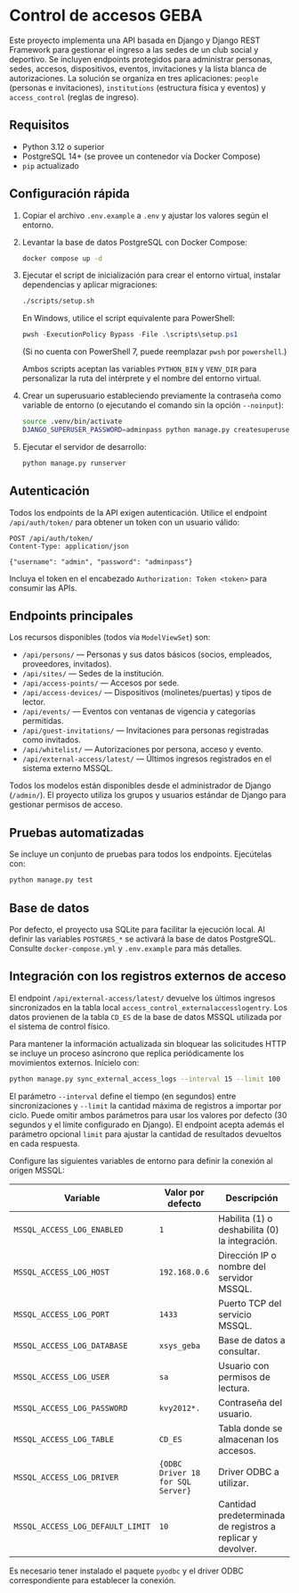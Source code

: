 # Control de accesos GEBA

Este proyecto implementa una API basada en Django y Django REST Framework para gestionar el ingreso a las sedes de un club social y deportivo. Se incluyen endpoints protegidos para administrar personas, sedes, accesos, dispositivos, eventos, invitaciones y la lista blanca de autorizaciones. La solución se organiza en tres aplicaciones: `people` (personas e invitaciones), `institutions` (estructura física y eventos) y `access_control` (reglas de ingreso).

## Requisitos

- Python 3.12 o superior
- PostgreSQL 14+ (se provee un contenedor vía Docker Compose)
- `pip` actualizado

## Configuración rápida

1. Copiar el archivo `.env.example` a `.env` y ajustar los valores según el entorno.
2. Levantar la base de datos PostgreSQL con Docker Compose:

   ```bash
   docker compose up -d
   ```

3. Ejecutar el script de inicialización para crear el entorno virtual, instalar dependencias y aplicar migraciones:

   ```bash
   ./scripts/setup.sh
   ```

   En Windows, utilice el script equivalente para PowerShell:

   ```powershell
   pwsh -ExecutionPolicy Bypass -File .\scripts\setup.ps1
   ```

   (Si no cuenta con PowerShell 7, puede reemplazar `pwsh` por `powershell`.)

   Ambos scripts aceptan las variables `PYTHON_BIN` y `VENV_DIR` para personalizar la ruta del intérprete y el nombre del entorno virtual.

4. Crear un superusuario estableciendo previamente la contraseña como variable de entorno (o ejecutando el comando sin la opción `--noinput`):

   ```bash
   source .venv/bin/activate
   DJANGO_SUPERUSER_PASSWORD=adminpass python manage.py createsuperuser --username admin --email admin@example.com --noinput
   ```

5. Ejecutar el servidor de desarrollo:

   ```bash
   python manage.py runserver
   ```

## Autenticación

Todos los endpoints de la API exigen autenticación. Utilice el endpoint `/api/auth/token/` para obtener un token con un usuario válido:

```http
POST /api/auth/token/
Content-Type: application/json

{"username": "admin", "password": "adminpass"}
```

Incluya el token en el encabezado `Authorization: Token <token>` para consumir las APIs.

## Endpoints principales

Los recursos disponibles (todos vía `ModelViewSet`) son:

- `/api/persons/` — Personas y sus datos básicos (socios, empleados, proveedores, invitados).
- `/api/sites/` — Sedes de la institución.
- `/api/access-points/` — Accesos por sede.
- `/api/access-devices/` — Dispositivos (molinetes/puertas) y tipos de lector.
- `/api/events/` — Eventos con ventanas de vigencia y categorías permitidas.
- `/api/guest-invitations/` — Invitaciones para personas registradas como invitados.
- `/api/whitelist/` — Autorizaciones por persona, acceso y evento.
- `/api/external-access/latest/` — Últimos ingresos registrados en el sistema externo MSSQL.

Todos los modelos están disponibles desde el administrador de Django (`/admin/`). El proyecto utiliza los grupos y usuarios estándar de Django para gestionar permisos de acceso.

## Pruebas automatizadas

Se incluye un conjunto de pruebas para todos los endpoints. Ejecútelas con:

```bash
python manage.py test
```

## Base de datos

Por defecto, el proyecto usa SQLite para facilitar la ejecución local. Al definir las variables `POSTGRES_*` se activará la base de datos PostgreSQL. Consulte `docker-compose.yml` y `.env.example` para más detalles.

## Integración con los registros externos de acceso

El endpoint `/api/external-access/latest/` devuelve los últimos ingresos sincronizados en la tabla local `access_control_externalaccesslogentry`. Los datos provienen de la tabla `CD_ES` de la base de datos MSSQL utilizada por el sistema de control físico.

Para mantener la información actualizada sin bloquear las solicitudes HTTP se incluye un proceso asíncrono que replica periódicamente los movimientos externos. Inícielo con:

```bash
python manage.py sync_external_access_logs --interval 15 --limit 100
```

El parámetro `--interval` define el tiempo (en segundos) entre sincronizaciones y `--limit` la cantidad máxima de registros a importar por ciclo. Puede omitir ambos parámetros para usar los valores por defecto (30 segundos y el límite configurado en Django). El endpoint acepta además el parámetro opcional `limit` para ajustar la cantidad de resultados devueltos en cada respuesta.

Configure las siguientes variables de entorno para definir la conexión al origen MSSQL:

| Variable | Valor por defecto | Descripción |
| --- | --- | --- |
| `MSSQL_ACCESS_LOG_ENABLED` | `1` | Habilita (1) o deshabilita (0) la integración. |
| `MSSQL_ACCESS_LOG_HOST` | `192.168.0.6` | Dirección IP o nombre del servidor MSSQL. |
| `MSSQL_ACCESS_LOG_PORT` | `1433` | Puerto TCP del servicio MSSQL. |
| `MSSQL_ACCESS_LOG_DATABASE` | `xsys_geba` | Base de datos a consultar. |
| `MSSQL_ACCESS_LOG_USER` | `sa` | Usuario con permisos de lectura. |
| `MSSQL_ACCESS_LOG_PASSWORD` | `kvy2012*.` | Contraseña del usuario. |
| `MSSQL_ACCESS_LOG_TABLE` | `CD_ES` | Tabla donde se almacenan los accesos. |
| `MSSQL_ACCESS_LOG_DRIVER` | `{ODBC Driver 18 for SQL Server}` | Driver ODBC a utilizar. |
| `MSSQL_ACCESS_LOG_DEFAULT_LIMIT` | `10` | Cantidad predeterminada de registros a replicar y devolver. |

Es necesario tener instalado el paquete `pyodbc` y el driver ODBC correspondiente para establecer la conexión.
